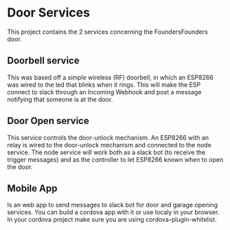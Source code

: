 # Door Services

This project contains the 2 services concerning the FoundersFounders door.

## Doorbell service

This was based off a simple wireless (RF) doorbell, in which an ESP8266 was wired to the led that blinks when it rings.
This will make the ESP connect to slack through an Incoming Webhook and post a message notifying that someone is at the door.

## Door Open service

This service controls the door-unlock mechanism. An ESP8266 with an relay is wired to the door-unlock mechanism and connected
to the node service. The node service will work both as a slack bot (to receive the trigger messages) and as the controller
to let ESP8266 known when to open the door.

## Mobile App

Is an web app to send messages to slack bot for door and garage opening services.
You can build a cordova app with it or use localy in your browser.
In your cordova project make sure you are using cordova-plugin-whitelist.

